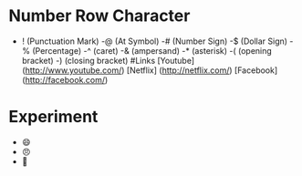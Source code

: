 # Number Row Character
- ! (Punctuation Mark)
-@ (At Symbol)
-\# (Number Sign)
-$ (Dollar Sign)
-% (Percentage)
-^ (caret)
-& (ampersand)
-\* (asterisk)
-( (opening bracket)
-) (closing bracket)
#Links
[Youtube] (http://www.youtube.com/)
[Netflix] (http://netflix.com/)
[Facebook] (http://facebook.com/)
# Experiment
- 😄
- 😠
- 💋
